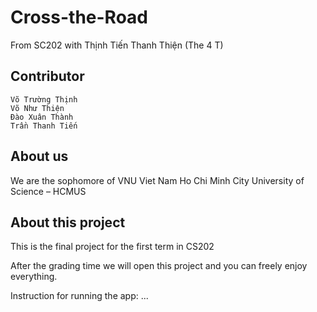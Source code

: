 # Cross-the-Road
From SC202 with Thịnh Tiến Thanh Thiện (The 4 T)

## Contributor
    Võ Trường Thịnh
    Võ Như Thiện
    Đào Xuân Thành
    Trần Thanh Tiến

## About us
We are the sophomore of VNU Viet Nam Ho Chi Minh City University of Science – HCMUS

## About this project
This is the final project for the first term in CS202  

After the grading time we will open this project and you can freely enjoy everything.

Instruction for running the app: ...
